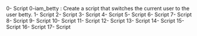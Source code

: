 0- Script 0-iam_betty : Create a script that switches the current user to the user betty.
1- Script 
2- Script 
3- Script 
4- Script 
5- Script 
6- Script 
7- Script 
8- Script 
9- Script
10- Script 
11- Script 
12- Script
13- Script 
14- Script 
15- Script 
16- Script
17- Script 